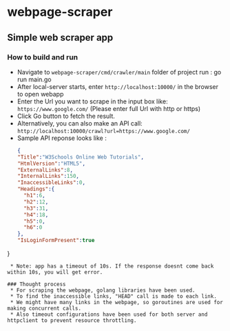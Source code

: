 # webpage-scraper

## Simple web scraper app

### How to build and run
 * Navigate to `webpage-scraper/cmd/crawler/main` folder of project run : go run main.go
 * After local-server starts, enter `http://localhost:10000/` in the browser to open webapp
 * Enter the Url you want to scrape in the input box like: `https://www.google.com/` (Please enter full Url with http or https)
 * Click Go button to fetch the result.
 * Alternatively, you can also make an API call: `http://localhost:10000/crawl?url=https://www.google.com/`
 * Sample API reponse looks like : 
 	```json
   {
   "Title":"W3Schools Online Web Tutorials",
   "HtmlVersion":"HTML5",
   "ExternalLinks":8,
   "InternalLinks":150,
   "InaccessibleLinks":0,
   "Headings":{
      "h1":6,
      "h2":12,
      "h3":31,
      "h4":18,
      "h5":0,
      "h6":0
   },
   "IsLoginFormPresent":true
}
```
 * Note: app has a timeout of 10s. If the response doesnt come back within 10s, you will get error.

### Thought process
 * For scraping the webpage, golang libraries have been used.
 * To find the inaccessible links, "HEAD" call is made to each link.
 * We might have many links in the webpage, so goroutines are used for making concurrent calls.
 * Also timeout configurations have been used for both server and httpclient to prevent resource throttling.